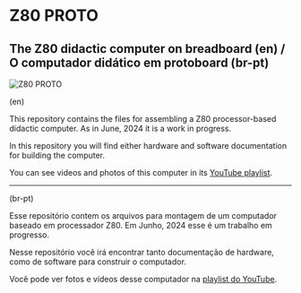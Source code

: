 # Z80 PROTO 
## The Z80 didactic computer on breadboard (en) / O computador didático em protoboard (br-pt)

![Z80 PROTO](/assets/Z80_PROTO_1.6.1.png)


(en)

This repository contains the files for assembling a Z80 processor-based didactic computer.
As in June, 2024 it is a work in progress.

In this repository you will find either hardware and software documentation for building the computer.

You can see videos and photos of this computer in its [YouTube playlist](https://www.youtube.com/playlist?list=PL03mfBX_FpVMWf8mnlIiYQl7pk0ofOGhl).


-------------------------------------------------------------------------------------------------------------
(br-pt)

Esse repositório contem os arquivos para montagem de um computador baseado em processador Z80.
Em Junho, 2024 esse é um trabalho em progresso.

Nesse repositório você irá encontrar tanto documentação de hardware, como de software para
construir o computador.

Você pode ver fotos e vídeos desse computador na [playlist do YouTube](https://www.youtube.com/playlist?list=PL03mfBX_FpVMWf8mnlIiYQl7pk0ofOGhl).
